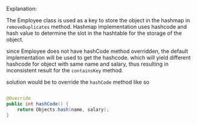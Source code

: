 Explanation:<Br>

The Employee class is used as a key to store the object in the hashmap in `removeDuplicates` 
method. Hashmap implementation uses hashcode and hash value to determine the slot in the hashtable
for the storage of the object.

since Employee does not have hashCode method overridden, the default implementation will be used
to get the hashcode. which will yield different hashcode for object with same name and salary, 
thus resulting in inconsistent result for the `containsKey` method.

solution would be to override the `hashCode` method like so

```java

@Override
public int hashCode() {
    return Objects.hash(name, salary);
}
    
```